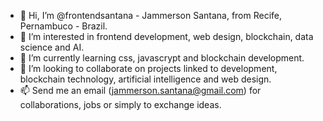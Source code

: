 - 👋 Hi, I’m @frontendsantana - Jammerson Santana, from Recife, Pernambuco - Brazil.
- 👀 I’m interested in frontend development, web design, blockchain, data science and AI.
- 🌱 I’m currently learning css, javascrypt and blockchain development.
- 💞️ I’m looking to collaborate on projects linked to development, blockchain technology, artificial intelligence and web design.
- 📫 Send me an email (jammerson.santana@gmail.com) for collaborations, jobs or simply to exchange ideas.

<!---
frontendsantana/frontendsantana is a ✨ special ✨ repository because its `README.md` (this file) appears on your GitHub profile.
You can click the Preview link to take a look at your changes.
--->
